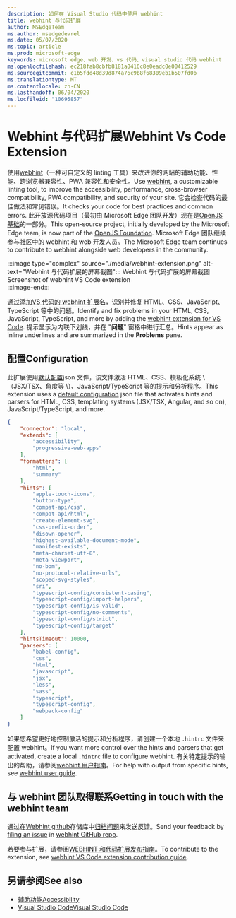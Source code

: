 ```yaml
---
description: 如何在 Visual Studio 代码中使用 webhint
title: webhint 与代码扩展
author: MSEdgeTeam
ms.author: msedgedevrel
ms.date: 05/07/2020
ms.topic: article
ms.prod: microsoft-edge
keywords: microsoft edge、web 开发、vs 代码、visual studio 代码 webhint
ms.openlocfilehash: ec218fab8cbfb8181a0416c8e0eadc0e00412529
ms.sourcegitcommit: c1b5fdd48d39d874a76c9b8f68309eb1b507fd0b
ms.translationtype: MT
ms.contentlocale: zh-CN
ms.lasthandoff: 06/04/2020
ms.locfileid: "10695857"
---
```

# <span data-ttu-id="42f9e-104">Webhint 与代码扩展</span><span class="sxs-lookup"><span data-stu-id="42f9e-104">Webhint Vs Code Extension</span></span>  

<span data-ttu-id="42f9e-105">使用[webhint][WebhintMain]（一种可自定义的 linting 工具）来改进你的网站的辅助功能、性能、跨浏览器兼容性、PWA 兼容性和安全性。</span><span class="sxs-lookup"><span data-stu-id="42f9e-105">Use [webhint][WebhintMain], a customizable linting tool, to improve the accessibility, performance, cross-browser compatibility, PWA compatibility, and security of your site.</span></span>  <span data-ttu-id="42f9e-106">它会检查代码的最佳做法和常见错误。</span><span class="sxs-lookup"><span data-stu-id="42f9e-106">It checks your code for best practices and common errors.</span></span> <span data-ttu-id="42f9e-107">此开放源代码项目（最初由 Microsoft Edge 团队开发）现在是[OpenJS 基础][OpenjsFoundation]的一部分。</span><span class="sxs-lookup"><span data-stu-id="42f9e-107">This open-source project, initially developed by the Microsoft Edge team, is now part of the [OpenJS Foundation][OpenjsFoundation].</span></span>  <span data-ttu-id="42f9e-108">Microsoft Edge 团队继续参与社区中的 webhint 和 web 开发人员。</span><span class="sxs-lookup"><span data-stu-id="42f9e-108">The Microsoft Edge team continues to contribute to webhint alongside web developers in the community.</span></span>  

:::image type="complex" source="./media/webhint-extension.png" alt-text="Webhint 与代码扩展的屏幕截图":::
   <span data-ttu-id="42f9e-110">Webhint 与代码扩展的屏幕截图</span><span class="sxs-lookup"><span data-stu-id="42f9e-110">Screenshot of webhint VS Code extension</span></span>  
:::image-end:::

<!--![Screenshot of webhint VS Code extension][ImageWebhintExtension]  -->  

<span data-ttu-id="42f9e-111">通过添加[VS 代码的 webhint 扩展名][VisualstudioMarketplaceWebhint]，识别并修复 HTML、CSS、JavaScript、TypeScript 等中的问题。</span><span class="sxs-lookup"><span data-stu-id="42f9e-111">Identify and fix problems in your HTML, CSS, JavaScript, TypeScript, and more by adding the [webhint extension for VS Code][VisualstudioMarketplaceWebhint].</span></span>  <span data-ttu-id="42f9e-112">提示显示为内联下划线，并在 "**问题**" 窗格中进行汇总。</span><span class="sxs-lookup"><span data-stu-id="42f9e-112">Hints appear as inline underlines and are summarized in the **Problems** pane.</span></span>  

## <span data-ttu-id="42f9e-113">配置</span><span class="sxs-lookup"><span data-stu-id="42f9e-113">Configuration</span></span>  

<span data-ttu-id="42f9e-114">此扩展使用[默认配置][GithubWebhintioIndexjson]json 文件，该文件激活 HTML、CSS、模板化系统 \ （JSX/TSX、角度等 \）、JavaScript/TypeScript 等的提示和分析程序。</span><span class="sxs-lookup"><span data-stu-id="42f9e-114">This extension uses a [default configuration][GithubWebhintioIndexjson] json file that activates hints and parsers for HTML, CSS, templating systems \(JSX/TSX, Angular, and so on\), JavaScript/TypeScript, and more.</span></span>  

```json
{
    "connector": "local",
    "extends": [
        "accessibility",
        "progressive-web-apps"
    ],
    "formatters": [
        "html",
        "summary"
    ],
    "hints": [
        "apple-touch-icons",
        "button-type",
        "compat-api/css",
        "compat-api/html",
        "create-element-svg",
        "css-prefix-order",
        "disown-opener",
        "highest-available-document-mode",
        "manifest-exists",
        "meta-charset-utf-8",
        "meta-viewport",
        "no-bom",
        "no-protocol-relative-urls",
        "scoped-svg-styles",
        "sri",
        "typescript-config/consistent-casing",
        "typescript-config/import-helpers",
        "typescript-config/is-valid",
        "typescript-config/no-comments",
        "typescript-config/strict",
        "typescript-config/target"
    ],
    "hintsTimeout": 10000,
    "parsers": [
        "babel-config",
        "css",
        "html",
        "javascript",
        "jsx",
        "less",
        "sass",
        "typescript",
        "typescript-config",
        "webpack-config"
    ]
}
```  

<span data-ttu-id="42f9e-115">如果您希望更好地控制激活的提示和分析程序，请创建一个本地 `.hintrc` 文件来配置 webhint。</span><span class="sxs-lookup"><span data-stu-id="42f9e-115">If you want more control over the hints and parsers that get activated, create a local `.hintrc` file to configure webhint.</span></span>  <span data-ttu-id="42f9e-116">有关特定提示的输出的帮助，请参阅[webhint 用户指南][WebhintDocsUserguideConfiguringSummary]。</span><span class="sxs-lookup"><span data-stu-id="42f9e-116">For help with output from specific hints, see [webhint user guide][WebhintDocsUserguideConfiguringSummary].</span></span>  

## <span data-ttu-id="42f9e-117">与 webhint 团队取得联系</span><span class="sxs-lookup"><span data-stu-id="42f9e-117">Getting in touch with the webhint team</span></span>  

<span data-ttu-id="42f9e-118">通过在[Webhint github][GithubWebhintio]存储库中[归档问题][GithubWebhintioIssuesNew]来发送反馈。</span><span class="sxs-lookup"><span data-stu-id="42f9e-118">Send your feedback by [filing an issue][GithubWebhintioIssuesNew] in [webhint GitHub repo][GithubWebhintio].</span></span>  

<span data-ttu-id="42f9e-119">若要参与扩展，请参阅[WEBHINT 和代码扩展发布指南][GithubWebhintioExtensionVscodeContributing]。</span><span class="sxs-lookup"><span data-stu-id="42f9e-119">To contribute to the extension, see [webhint VS Code extension contribution guide][GithubWebhintioExtensionVscodeContributing].</span></span>  

## <span data-ttu-id="42f9e-120">另请参阅</span><span class="sxs-lookup"><span data-stu-id="42f9e-120">See also</span></span>  

*   [<span data-ttu-id="42f9e-121">辅助功能</span><span class="sxs-lookup"><span data-stu-id="42f9e-121">Accessibility</span></span>][AccessibilityIndex]  
*   [<span data-ttu-id="42f9e-122">Visual Studio Code</span><span class="sxs-lookup"><span data-stu-id="42f9e-122">Visual Studio Code</span></span>][VisualstudiocodeIndex]  

<!-- image links -->  

<!--[ImageWebhintExtension]: ./media/webhint-extension.png "Screenshot of webhint VS Code extension"  -->  

<!--links -->  

[AccessibilityIndex]: /microsoft-edge/accessibility "辅助功能 |Microsoft 文档"  

[VisualstudiocodeIndex]: /microsoft-edge/visual-studio-code/index "Visual Studio 代码 |Microsoft 文档"  

[GithubWebhintio]: https://github.com/webhintio/hint "webhint |GitHub"  
[GithubWebhintioExtensionVscodeContributing]: https://github.com/webhintio/hint/blob/master/packages/extension-vscode/CONTRIBUTING.md "Webhint |GitHub"  
[GithubWebhintioIndexjson]: https://github.com/webhintio/hint/blob/master/packages/configuration-development/index.json "index-webhintio/提示 |GitHub"
[GithubWebhintioIssuesNew]: https://github.com/webhintio/hint/issues/new "新问题-webhintio/提示 |GitHub"  

[VisualstudioMarketplaceWebhint]: https://marketplace.visualstudio.com/items?itemName=webhint.vscode-webhint "webhint |Visual Studio Marketplace"  

[OpenjsFoundation]:  https://openjsf.org "OpenJS Foundation"  

[WebhintDocsUserguideConfiguringSummary]: https://webhint.io/docs/user-guide/configuring-webhint/summary "配置 Webhint |webhint 文档"  
[WebhintMain]:  https://webhint.io "webhint"  
